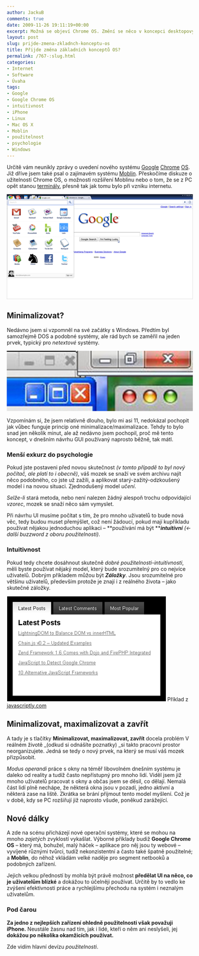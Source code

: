 ```yaml
---
author: JackuB
comments: true
date: 2009-11-26 19:11:19+00:00
excerpt: Možná se objeví Chrome OS. Změní se něco v koncepci desktopových OS?
layout: post
slug: prijde-zmena-zkladnch-konceptu-os
title: Přijde změna základních konceptů OS?
permalink: /767-:slug.html
categories:
- Internet
- Software
- Úvaha
tags:
- Google
- Google Chrome OS
- intuitivnost
- iPhone
- Linux
- Mac OS X
- Moblin
- použitelnost
- psychologie
- Windows
---
```


Určitě vám neunikly zprávy o uvedení nového systému [Google](http://www.lupa.cz/clanky/google-chce-mit-z-chrome-os-jednoduchy-os/) [Chrome](http://www.varlog.cz/google-chrome-os-prvni-dojmy/) [OS](http://www.zive.cz/clanky/google-predstavil-chrome-os-system-nove-generace/sc-3-a-149817/default.aspx). Již dříve jsem také psal o zajímavém systému [Moblin](http://jedenbod.cz/487-moblin.html). Přeskočíme diskuze o užitelnosti Chrome OS, o možnosti rozšíření Moblinu nebo o tom, že se z PC opět stanou [terminály](http://cs.wikipedia.org/wiki/Termin%C3%A1l_(informatika)), přesně tak jak tomu bylo při vzniku internetu.

![Google Chrome OS](/uploads/2009/11/Chrome_OS_screenshot_sdres_0001_AppMenu.png)


## Minimalizovat?


Nedávno jsem si vzpomněl na své začátky s Windows. Předtím byl samozřejmě DOS a podobné systémy, ale rád bych se zaměřil na jeden prvek, typický pro _netextové_ systémy.

![Minimalizovat, maximalizovat, zavřít](/uploads/2009/11/all.jpg)

Vzpomínám si, že jsem relativně dlouho, bylo mi asi 11, nedokázal pochopit jak vůbec funguje princip oné minimalizace/maximalizace. Tehdy to bylo snad jen několik minut, ale až nedávno jsem pochopil, proč mě tento koncept, v dnešním návrhu GUI používaný naprosto běžně, tak mátl.


### Menší exkurz do psychologie


Pokud jste postaveni před novou skutečnost _(v tomto případě to byl nový počítač, ale platí to i obecně)_, váš mozek se snaží ve svém archivu najít něco podobného, co jste už zažili, a aplikovat starý-zažitý-odzkoušený model i na novou situaci. Zjednodušený model _učení_.

_Selže-li_ stará metoda, nebo není nalezen žádný alespoň trochu odpovídající _vzorec_, mozek se snaží něco sám vymyslet.

Při návrhu UI musíme počítat s tím, že pro mnoho uživatelů to bude nová věc, tedy budou muset přemýšlet, což není žádoucí, pokud mají kupříkladu používat nějakou jednoduchou aplikaci – **používání má být **_**intuitivní** (<- další buzzword z oboru použitelnosti)_.


### Intuitivnost


Pokud tedy chcete dosáhnout skutečně _dobré použitelnosti-intuitivnosti_, měli byste používat nějaký model, který bude srozumitelný pro co nejvíce uživatelů. Dobrým příkladem můžou být **_Záložky_**. Jsou srozumitelné pro většinu uživatelů, především protože je znají i z reálného života – jako skutečné záložky.

![Záložky](/uploads/2009/11/tabbednavigationfinal.gif) Příklad z [javascriptly.com](http://javascriptly.com/2008/09/unobtrusive-draggable-tabbed-navigation/)


## Minimalizovat, maximalizovat a zavřít


A tady je s tlačítky **Minimalizovat, maximalizovat, zavřít** docela problém V reálném životě _(odkud si odnášíte poznatky) _si takto pracovní prostor neorganizujete. Jedná se tedy o nový prvek, na který se musí váš mozek přizpůsobit.

_Modus operandi_ práce s okny na téměř libovolném dnešním systému je daleko od reality a tudíž často nepřístupný pro mnoho lidí. Viděl jsem již mnoho uživatelů pracovat s okny a občas jsem se děsil, co dělají. Nemalá část lidí plně nechápe, že některá okna jsou v pozadí, jedno aktivní a některá zase na liště. Zkrátka se brání přijmout tento model myšlení. Což je v době, kdy se PC rozšiřují již naprosto všude, poněkud zarážející.


## Nové dálky


A zde na scénu přicházejí nové operační systémy, které se mohou na mnoho _zajetých_ zvyklostí vykašlat. Výborné příklady budiž **Google Chrome OS** – který má, bohužel, malý háček – aplikace pro něj jsou ty webové – vyvíjené různými tvůrci, tudíž nekonzistentní a často také špatně použitelné; a **Moblin**, do něhož vkládám velké naděje pro segment netbooků a podobných zařízení.

Jejich velkou předností by mohla být právě možnost **předělat UI na něco, co je uživatelům blízké** a dokážou to účelněji používat. Určitě by to vedlo ke zvýšení efektivnosti práce a rychlejšímu přechodu na systém i neznalým uživatelům.


### Pod čarou


**Za jedno z nejlepších zařízení ohledně použitelnosti však považuji iPhone.** Neustále žasnu nad tím, jak i lidé, kteří o něm ani neslyšeli, jej **dokážou po několika okamžicích používat.**

Zde vidím hlavní devízu _použitelnosti_.
